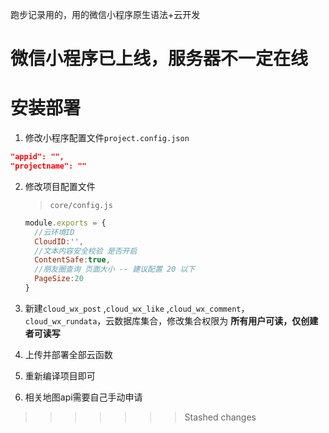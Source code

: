 跑步记录用的，用的微信小程序原生语法+云开发

微信小程序已上线，服务器不一定在线
=======
# 安装部署

1. 修改小程序配置文件`project.config.json`

```json
"appid": "",
"projectname": ""
```

2. 修改项目配置文件
   
   > `core/config.js`
   
   ```js
   module.exports = {
     //云环境ID
     CloudID:'',
     //文本内容安全校验 是否开启
     ContentSafe:true,
     //朋友圈查询 页面大小 -- 建议配置 20 以下
     PageSize:20
   }
   ```

3. 新建`cloud_wx_post`  ,`cloud_wx_like` ,`cloud_wx_comment`，`cloud_wx_rundata`，云数据库集合，修改集合权限为 **所有用户可读，仅创建者可读写**

4. 上传并部署全部云函数

5. 重新编译项目即可

6. 相关地图api需要自己手动申请
>>>>>>> Stashed changes

